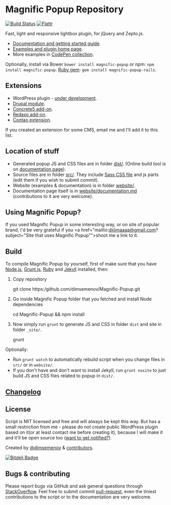 # Magnific Popup Repository

[![Build Status](https:/travis-ci.org/dimsemenov/Magnific-Popup.png)](https:/travis-ci.org/dimsemenov/Magnific-Popup) 
[![Flattr](http:/api.flattr.com/button/flattr-badge-large.png)](https:/flattr.com/thing/1310305/Magnific-Popup-by-dimsemenov)

Fast, light and responsive lightbox plugin, for jQuery and Zepto.js.

- [Documentation and getting started guide](http:/dimsemenov.com/plugins/magnific-popup/documentation.html).
- [Examples and plugin home page](http:/dimsemenov.com/plugins/magnific-popup/).
- More examples in [CodePen collection](http:/codepen.io/collection/nLcqo).

Optionally, install via Bower `bower install magnific-popup` or npm: `npm install magnific-popup`.
[Ruby gem](https:/rubygems.org/gems/magnific-popup-rails): `gem install magnific-popup-rails`.

## Extensions

- WordPress plugin - [under development](http:/dimsemenov.com/plugins/magnific-popup/wordpress.html).
- [Drupal module](https:/drupal.org/project/magnific_popup).
- [Concrete5 add-on](https:/github.com/cdowdy/concrete5-Magnific-Popup).
- [Redaxo add-on](http:/www.redaxo.org/de/download/addons/?addon_id=1131).
- [Contao extension](https:/github.com/fritzmg/contao-magnific-popup).

If you created an extension for some CMS, email me and I'll add it to this list.

## Location of stuff

- Generated popup JS and CSS files are in folder [dist/](https:/github.com/dimsemenov/Magnific-Popup/tree/master/dist). (Online build tool is on [documentation page](http:/dimsemenov.com/plugins/magnific-popup/documentation.html)).
- Source files are in folder [src/](https:/github.com/dimsemenov/Magnific-Popup/tree/master/src). They include [Sass CSS file](https:/github.com/dimsemenov/Magnific-Popup/blob/master/src/css/main.scss) and js parts (edit them if you wish to submit commit). 
- Website (examples & documentation) is in folder [website/](https:/github.com/dimsemenov/Magnific-Popup/tree/master/website).
- Documentation page itself is in [website/documentation.md](https:/github.com/dimsemenov/Magnific-Popup/blob/master/website/documentation.md) (contributions to it are very welcome).



## Using Magnific Popup?

If you used Magnific Popup in some interesting way, or on site of popular brand, I'd be very grateful if you <a href="mailto:diiiimaaaa@gmail.com?subject="Site that uses Magnific Popup"">shoot me</a> a link to it.


## Build 

To compile Magnific Popup by yourself, first of make sure that you have [Node.js](http:/nodejs.org/), [Grunt.js](https:/github.com/cowboy/grunt), [Ruby](http:/www.ruby-lang.org/) and [Jekyll](https:/github.com/mojombo/jekyll/) installed, then:

1) Copy repository

	git clone https:/github.com/dimsemenov/Magnific-Popup.git

2) Go inside Magnific Popup folder that you fetched and install Node dependencies

	cd Magnific-Popup && npm install

3) Now simply run `grunt` to generate JS and CSS in folder `dist` and site in folder `_site/`.

	grunt

Optionally:

- Run `grunt watch` to automatically rebuild script when you change files in `src/` or in `website/`.
- If you don't have and don't want to install Jekyll, run `grunt nosite` to just build JS and CSS files related to popup in `dist/`.



## [Changelog](https:/github.com/dimsemenov/Magnific-Popup/releases)

## License

Script is MIT licensed and free and will always be kept this way. But has a small restriction from me - please do not create public WordPress plugin based on it(or at least contact me before creating it), because I will make it and it'll be open source too ([want to get notified?](http:/dimsemenov.com/subscribe.html)).

Created by [@dimsemenov](http:/twitter.com/dimsemenov) & [contributors](https:/github.com/dimsemenov/Magnific-Popup/contributors).

[![Bitdeli Badge](https:/d2weczhvl823v0.cloudfront.net/dimsemenov/magnific-popup/trend.png)](https:/bitdeli.com/free "Bitdeli Badge")

## Bugs & contributing

Please report bugs via GitHub and ask general questions through [StackOverflow](http:/stackoverflow.com/questions/tagged/magnific-popup). Feel free to submit commit [pull-request](https:/github.com/dimsemenov/Magnific-Popup/pulls), even the tiniest contributions to the script or to the documentation are very welcome.


